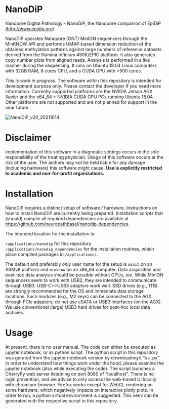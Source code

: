 # NanoDiP
Nanopore Digital Pathology - NanoDiP, the Nanopore companion of EpiDiP (http://www.epidip.org)

NanoDiP operates Nanopore (ONT) MinION sequencers through the MinKNOW API and performs UMAP-based dimension reduction of the obtained methylation patterns against large numbers of reference datasets derived from the Illumina Infinium 450K/EPIC platform. It also generates copy number plots from aligned reads. Analysis is performed in a live manner during the sequencing. It runs on Ubuntu 18.04 Linux computers with 32GB RAM, 8 cores CPU, and a CUDA GPU with >500 cores.

*This is work in progress*. The software within this repository is intended for development purpose only. Please contact the developer if you need more information. Currently supported platforms are the NVIDIA Jetson AGX Xavier and the x64_64 + NVIDIA CUDA GPU PCs running Ubuntu 18.04. Other platforms are not supported and are not planned for support in the near future.

![NanoDiP_v20_20211014](https://user-images.githubusercontent.com/59837805/137954721-ff179777-ac40-4e14-898f-c23ffea3d8a5.gif)

# Disclaimer
Implementation of this software in a diagnostic settings occurs in the sole responsibility of the treating physician. Usage of this software occurs at the risk of the user. The authors may not be held liable for any damage (including hardware) this software might cause. **Use is explicitly restricted to academic and non-for-profit organizations.**

# Installation
NanoDiP requires a distinct setup of software / hardware. Instructions on how to install NanoDiP are currently being prepared. Installation scripts that (should) compile all required dependencies are available at https://github.com/neuropathbasel/nanodip_dependencies. 

The intended location for the installation is:

`/applications/nanodip` for this repository
`/applications/nanodip_dependencies` for the installation routines, which place compiled packages in `/applications/`.

The default and preferably *only* user name for the setup is `minit` on an ARMv8 platform and `minknow` on an x86_64 computer. Data acquisition and post-hoc data analysis should be possible without GPUs, too. While MinION sequencers seem to work with USB2, they are intended to communicate through USB3. USB-C>>USB3 adaptors work well. SSD drives (e.g., 1TB) are strongly recommended for the OS and immediate data storage locations. Such modules (e.g., M2 keys) can be connected to the AGX through PCIe adapters; do not use eSATA or USB3 interfaces (on the AGX). We use conventional (large) USB3 hard drives for post-hoc local data archives.

# Usage
At present, there is no user manual. The code can either be executed as jupyter notebook, or as python script. The python script in this repository was gerated from the jupyter notebook version by downloading it "as .py". In order to understand how things work under the hood, please examine the jupyter notebook (also while executing the code). The script launches a CherryPy web server listetning on port 8080 of "localhost". There is no login prevention, and we advise to only access the web-based UI locally with chromium-browser. Firefox works except for WebGL rendering on some hardware, which negatively impacts on interactive plotly plots. In order to run, a python virtual environment is suggested. This venv can be generated with the respective script in this repository.
